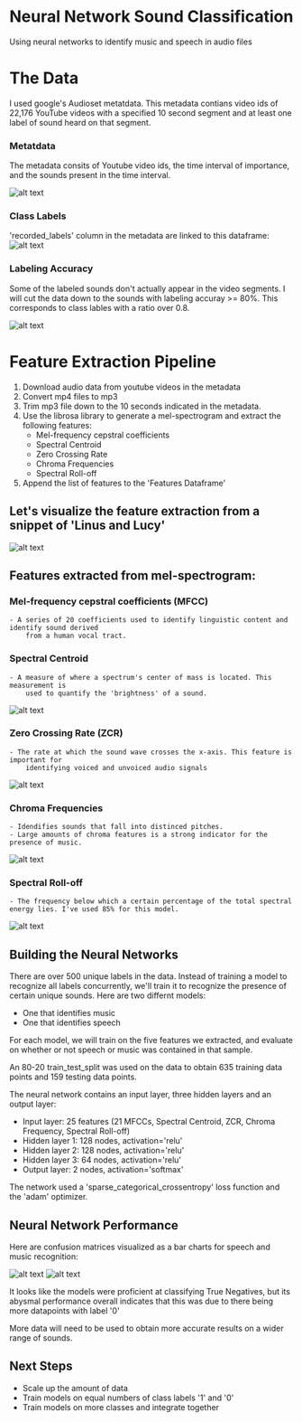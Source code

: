 # Neural Network Sound Classification
Using neural networks to identify music and speech in audio files




# The Data
I used google's Audioset metatdata. This metadata contians video ids of 22,176 YouTube videos with a specified 10 second 
segment and at least one label of sound heard on that segment.


### Metatdata
The metadata consits of Youtube video ids, the time interval of importance, and the sounds present in the time interval.

![alt text](img/metadata.png "Title")

### Class Labels
'recorded_labels' column in the metadata are linked to this dataframe:
![alt text](img/class_labels.png "Title")


### Labeling Accuracy
Some of the labeled sounds don't actually appear in the video segments. I will cut the data down to the sounds with 
labeling accuray >= 80%. This corresponds to class lables with a ratio over 0.8.

![alt text](img/true_counts.png "Title")



# Feature Extraction Pipeline

1. Download audio data from youtube videos in the metadata
2. Convert mp4 files to mp3
3. Trim mp3 file down to the 10 seconds indicated in the metadata.
4. Use the librosa library to generate a mel-spectrogram and extract the following features:
    - Mel-frequency cepstral coefficients
    - Spectral Centroid
    - Zero Crossing Rate
    - Chroma Frequencies
    - Spectral Roll-off
5. Append the list of features to the 'Features Dataframe'
    
    
## Let's visualize the feature extraction from a snippet of 'Linus and Lucy'

![alt text](img/linus_and_lucy.png "Title")


## Features extracted from mel-spectrogram:
###     Mel-frequency cepstral coefficients (MFCC)
    - A series of 20 coefficients used to identify linguistic content and identify sound derived
        from a human vocal tract.
        
###     Spectral Centroid
    - A measure of where a spectrum's center of mass is located. This measurement is 
        used to quantify the 'brightness' of a sound.
  ![alt text](img/spectral_centroid.png "Title")
    
###     Zero Crossing Rate (ZCR)
    - The rate at which the sound wave crosses the x-axis. This feature is important for
        identifying voiced and unvoiced audio signals
  ![alt text](img/zcr.png "Title")

    
###     Chroma Frequencies
    - Idendifies sounds that fall into distinced pitches. 
    - Large amounts of chroma features is a strong indicator for the presence of music.
   ![alt text](img/chroma_freq.png "Title")
     
    
###     Spectral Roll-off
    - The frequency below which a certain percentage of the total spectral energy lies. I've used 85% for this model.
   
  ![alt text](img/spectral_rolloff.png "Title")
    

## Building the Neural Networks
There are over 500 unique labels in the data. Instead of training a model to recognize all labels concurrently, 
we'll train it to recognize the presence of certain unique sounds. 
Here are two differnt models:

- One that identifies music
- One that identifies speech

For each model, we will train on the five features we extracted, and evaluate on whether or not speech or music was contained in that sample.

An 80-20 train_test_split was used on the data to obtain 635 training data points and 159 testing data points.

The neural network contains an input layer, three hidden layers and an output layer:
- Input layer: 25 features (21 MFCCs, Spectral Centroid, ZCR, Chroma Frequency, Spectral Roll-off)
- Hidden layer 1: 128 nodes, activation='relu'
- Hidden layer 2: 128 nodes, activation='relu'
- Hidden layer 3: 64 nodes, activation='relu'
- Output layer: 2 nodes, activation='softmax'

The network used a 'sparse_categorical_crossentropy' loss function and the 'adam' optimizer.



## Neural Network Performance



Here are confusion matrices visualized as a bar charts for speech and music recognition:

  ![alt text](img/speech_id.png "Title")
  ![alt text](img/music_id.png "Title")



It looks like the models were proficient at classifying True Negatives, but its abysmal performance overall 
indicates that this was due to there being more datapoints with label '0'

More data will need to be used to obtain more accurate results on a wider range of sounds.


## Next Steps
 - Scale up the amount of data
 - Train models on equal numbers of class labels '1' and '0'
 - Train models on more classes and integrate together

